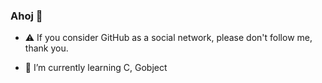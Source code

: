 ### Ahoj 👋

- ⚠️ If you consider GitHub as a social network, please don't follow me, thank you.

- 🌱 I’m currently learning C, Gobject


<!--
**EmVee381/EmVee381** is a ✨ _special_ ✨ repository because its `README.md` (this file) appears on your GitHub profile.

Here are some ideas to get you started:

- 🔭 I’m currently working on ...
- 🌱 I’m currently learning ...
- 👯 I’m looking to collaborate on ...
- 🤔 I’m looking for help with ...
- 💬 Ask me about ...
- 📫 How to reach me: ...
- 😄 Pronouns: ...
- ⚡ Fun fact: ...
-->
